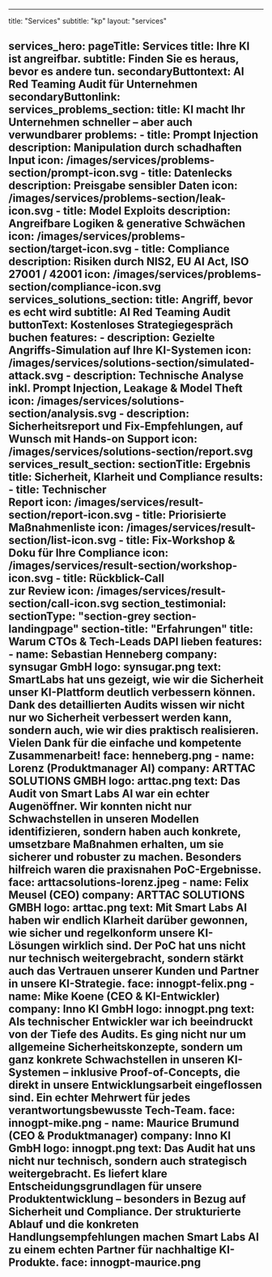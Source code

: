 
---
title: "Services"
subtitle: "kp"
layout: "services"

services_hero:
    pageTitle: Services
    title: Ihre KI ist angreifbar.
    subtitle: Finden Sie es heraus, bevor es andere tun.
    secondaryButtontext: AI Red Teaming Audit für Unternehmen
    secondaryButtonlink:
services_problems_section:
    title: KI macht Ihr Unternehmen schneller – aber auch verwundbarer
    problems:
    - title: Prompt Injection
      description: Manipulation durch schadhaften Input
      icon: /images/services/problems-section/prompt-icon.svg
    - title: Datenlecks
      description: Preisgabe sensibler Daten
      icon: /images/services/problems-section/leak-icon.svg
    - title: Model Exploits
      description: Angreifbare Logiken & generative Schwächen
      icon: /images/services/problems-section/target-icon.svg
    - title: Compliance
      description: Risiken durch NIS2, EU AI Act, ISO 27001 / 42001
      icon: /images/services/problems-section/compliance-icon.svg
services_solutions_section:
  title: Angriff, bevor es echt wird
  subtitle: AI Red Teaming Audit
  buttonText: Kostenloses Strategiegespräch buchen
  features:
    - description: Gezielte Angriffs-Simulation auf Ihre KI-Systemen
      icon: /images/services/solutions-section/simulated-attack.svg
    - description: Technische Analyse inkl. Prompt Injection, Leakage & Model Theft
      icon: /images/services/solutions-section/analysis.svg
    - description: Sicherheitsreport und Fix-Empfehlungen, auf Wunsch mit Hands-on Support
      icon: /images/services/solutions-section/report.svg
services_result_section:
  sectionTitle: Ergebnis
  title: Sicherheit, Klarheit und Compliance
  results:
    - title: Technischer<br>Report
      icon: /images/services/result-section/report-icon.svg
    - title: Priorisierte<br>Maßnahmenliste
      icon: /images/services/result-section/list-icon.svg
    - title: Fix-Workshop & Doku für Ihre Compliance
      icon: /images/services/result-section/workshop-icon.svg
    - title: Rückblick-Call<br>zur Review
      icon: /images/services/result-section/call-icon.svg
section_testimonial:
  sectionType: "section-grey section-landingpage"
  section-title: "Erfahrungen"
  title: Warum CTOs & Tech-Leads DAPI lieben
  features:
    - name: Sebastian Henneberg
      company: synsugar GmbH
      logo: synsugar.png
      text: SmartLabs hat uns gezeigt, wie wir die Sicherheit unser KI-Plattform deutlich verbessern können. Dank des detaillierten Audits wissen wir nicht nur wo Sicherheit verbessert werden kann, sondern auch, wie wir dies praktisch realisieren. Vielen Dank für die einfache und kompetente Zusammenarbeit!
      face: henneberg.png
    - name: Lorenz (Produktmanager AI)
      company: ARTTAC SOLUTIONS GMBH
      logo: arttac.png
      text: Das Audit von Smart Labs AI war ein echter Augenöffner. Wir konnten nicht nur Schwachstellen in unseren Modellen identifizieren, sondern haben auch konkrete, umsetzbare Maßnahmen erhalten, um sie sicherer und robuster zu machen. Besonders hilfreich waren die praxisnahen PoC-Ergebnisse.
      face: arttacsolutions-lorenz.jpeg
    - name: Felix Meusel (CEO)
      company: ARTTAC SOLUTIONS GMBH
      logo: arttac.png
      text: Mit Smart Labs AI haben wir endlich Klarheit darüber gewonnen, wie sicher und regelkonform unsere KI-Lösungen wirklich sind. Der PoC hat uns nicht nur technisch weitergebracht, sondern stärkt auch das Vertrauen unserer Kunden und Partner in unsere KI-Strategie.
      face: innogpt-felix.png
    - name:  Mike Koene (CEO & KI-Entwickler)
      company: Inno KI GmbH
      logo: innogpt.png
      text: Als technischer Entwickler war ich beeindruckt von der Tiefe des Audits. Es ging nicht nur um allgemeine Sicherheitskonzepte, sondern um ganz konkrete Schwachstellen in unseren KI-Systemen – inklusive Proof-of-Concepts, die direkt in unsere Entwicklungsarbeit eingeflossen sind. Ein echter Mehrwert für jedes verantwortungsbewusste Tech-Team.
      face: innogpt-mike.png
    - name: Maurice Brumund (CEO & Produktmanager)
      company: Inno KI GmbH
      logo: innogpt.png
      text: Das Audit hat uns nicht nur technisch, sondern auch strategisch weitergebracht. Es liefert klare Entscheidungsgrundlagen für unsere Produktentwicklung – besonders in Bezug auf Sicherheit und Compliance. Der strukturierte Ablauf und die konkreten Handlungsempfehlungen machen Smart Labs AI zu einem echten Partner für nachhaltige KI-Produkte.
      face: innogpt-maurice.png
---
